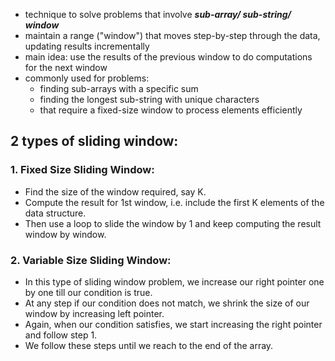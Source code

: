 - technique to solve problems that involve ***sub-array/ sub-string/ window***
- maintain a range ("window") that moves step-by-step through the data, updating results incrementally
- main idea: use the results of the previous window to do computations for the next window
- commonly used for problems:
	- finding sub-arrays with a specific sum
	- finding the longest sub-string with unique characters
	- that require a fixed-size window to process elements efficiently

## 2 types of sliding window:
### 1. Fixed Size Sliding Window:
- Find the size of the window required, say K.
- Compute the result for 1st window, i.e. include the first K elements of the data structure.
- Then use a loop to slide the window by 1 and keep computing the result window by window.

### 2. Variable Size Sliding Window:
- In this type of sliding window problem, we increase our right pointer one by one till our condition is true.
- At any step if our condition does not match, we shrink the size of our window by increasing left pointer.
- Again, when our condition satisfies, we start increasing the right pointer and follow step 1.
- We follow these steps until we reach to the end of the array.